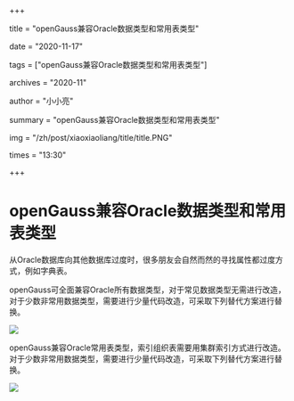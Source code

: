+++

title = "openGauss兼容Oracle数据类型和常用表类型" 

date = "2020-11-17" 

tags = ["openGauss兼容Oracle数据类型和常用表类型"] 

archives = "2020-11" 

author = "小小亮" 

summary = "openGauss兼容Oracle数据类型和常用表类型"

img = "/zh/post/xiaoxiaoliang/title/title.PNG" 

times = "13:30"

+++

# openGauss兼容Oracle数据类型和常用表类型<a name="ZH-CN_TOPIC_0291959512"></a>

从Oracle数据库向其他数据库过度时，很多朋友会自然而然的寻找属性都过度方式，例如字典表。

openGauss可全面兼容Oracle所有数据类型，对于常见数据类型无需进行改造，对于少数非常用数据类型，需要进行少量代码改造，可采取下列替代方案进行替换。

![](../figures/图1.png)

openGauss兼容Oracle常用表类型，索引组织表需要用集群索引方式进行改造。对于少数非常用数据类型，需要进行少量代码改造，可采取下列替代方案进行替换。

![](../figures/图2.png)

